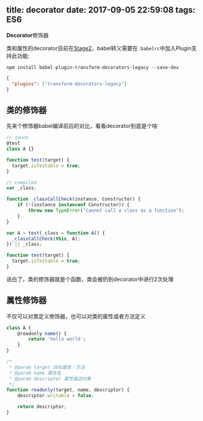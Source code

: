 title: decorator
date: 2017-09-05 22:59:08
tags: ES6
---

**Decorator**修饰器 

类和属性的decorator目前在[Stage2](https://github.com/tc39/proposal-decorators)，babel转义需要在`.babelrc`中加入Plugin支持此功能:
```shell
npm install babel-plugin-transform-decorators-legacy --save-dev
```
```json
{
  "plugins": ["transform-decorators-legacy"]
}
```

## 类的修饰器
先来个修饰器babel编译前后的对比，看看decorator到底是个啥
```javascript
// souce
@test
class A {}

function test(target) {
  target.isTestable = true;
}
```
```javascript
// compiled
var _class;

function _classCallCheck(instance, Constructor) {
    if (!(instance instanceof Constructor)) {
        throw new TypeError("Cannot call a class as a function");
    }
}

var A = test(_class = function A() {
  _classCallCheck(this, A);
}) || _class;

function test(target) {
  target.isTestable = true;
}
```
说白了，类的修饰器就是个函数，类会被扔到decorator中进行2次处理

## 属性修饰器
不仅可以对类定义修饰器，也可以对类的属性或者方法定义
```javascript
class A {
    @readonly name() {
        return 'hello world';
    }
}

/*
 * @param target 目标属性／方法
 * @param name 属性名
 * @param descriptor 属性描述对象
 */
function readonly(target, name, descriptor) {
    descriptor.writable = false;

    return descriptor;
}
```
